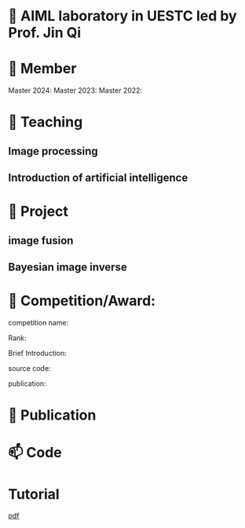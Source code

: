 # 👋 AIML laboratory in UESTC led by Prof. Jin Qi
# 👀 Member

Master 2024:
Master 2023:
Master 2022:

# 🌱 Teaching
## Image processing
## Introduction of artificial intelligence 

# 🌱 Project
## image fusion
## Bayesian image inverse

# 🌱 Competition/Award:

competition name:

Rank:

Brief Introduction:

source code:

publication:

# 💞️ Publication
# 📫 Code
# Tutorial
<a href="https://github.com/jinqijinqi/jinqijinqi/blob/main/README.md" target="_blank">pdf</a>

<!---
jinqijinqi/jinqijinqi is a ✨ special ✨ repository because its `README.md` (this file) appears on your GitHub profile.
You can click the Preview link to take a look at your changes.
--->

